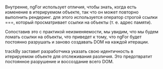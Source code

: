 Внутренне, ngFor использует отличия, чтобы знать, когда есть изменение в итерируемом объекте, так что он может повторно выполнить рендеринг. для этого используется оператор строгой ссылки \=\=\=, который просматривает ссылки на объекты (т. е. адрес памяти).  
  
Сопоставив это с практикой неизменяемости, мы увидим, что мы будем ломать ссылки на объекты, что приведет к тому, что ngFor будет постоянно разрушать и заново создавать DOM на каждой итерации.  
  
trackBy заставит разработчика указать свою идентичность в итерируемом объекте для отслеживания различия. Это предотвратит постоянное разрушение и воссоздание всего DOM.